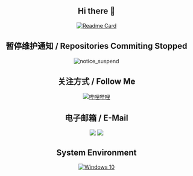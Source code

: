 <div align="center">

## Hi there 👋

[![Readme Card](https://github-readme-stats-one-bice.vercel.app/api?username=Des-Magmeta&show_icons=true&role=OWNER,ORGANIZATION_MEMBER,COLLABORATOR)](#)

## 暂停维护通知 / Repositories Commiting Stopped
![notice_suspend](https://github.com/Des-Magmeta/Des-Magmeta/assets/125174106/c818104e-42db-4a31-aa4f-0c361dbe66fc)


## 关注方式 / Follow Me  
[![哔哩哔哩](https://img.shields.io/badge/Magmeta-00a1d6?style=flat-square&logo=Bilibili&logoColor=ffffff)](https://space.bilibili.com/515021432)  


## 电子邮箱 / E-Mail  
[![](https://img.shields.io/badge/1265318015-%40qq.com-royalblue?style=flat-square)](mailto:1265318015@qq.com)
[![](https://img.shields.io/badge/des_magmeta-%40163.com-indianred?style=flat-square)](mailto:des_magmeta@163.com)

## System Environment  
[![Windows 10](https://img.shields.io/badge/Windows%2010-00adef?style=flat-square&logo=windows&logoColor=ffffff)](#)
